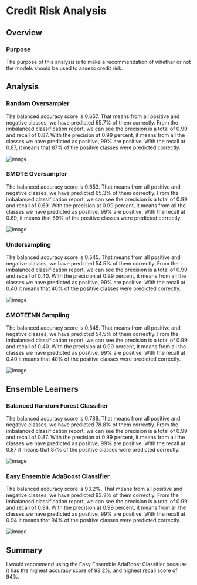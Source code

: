 # Credit Risk Analysis

## Overview

### Purpose
The purpose of this analysis is to make a recommendation of whether or not the models should be used to assess credit risk.

## Analysis

###  Random Oversampler

The balanced accuracy score is 0.657. That means from all positive and negative classes, we have predicted 65.7% of them correctly.
From the imbalanced classification report, we can see the precision is a total of 0.99 and recall of 0.87.
With the precision at 0.99 percent, it means from all the classes we have predicted as positive, 99% are positive.
With the recall at 0.87, it means that 87% of the positive classes were predicted correctly.

![image](https://user-images.githubusercontent.com/108503112/212449359-c2c5959a-c581-4a37-91b0-a21145ae77a8.png)


### SMOTE Oversampler

The balanced accuracy score is 0.653. That means from all positive and negative classes, we have predicted 65.3% of them correctly.
From the imbalanced classification report, we can see the precision is a total of 0.99 and recall of 0.69.
With the precision at 0.99 percent, it means from all the classes we have predicted as positive, 99% are positive.
With the recall at 0.69, it means that 69% of the positive classes were predicted correctly.

![image](https://user-images.githubusercontent.com/108503112/212449344-edd2933a-a684-4d7d-bfe0-2ba92f160f7b.png)


### Undersampling

The balanced accuracy score is 0.545. That means from all positive and negative classes, we have predicted 54.5% of them correctly.
From the imbalanced classification report, we can see the precision is a total of 0.99 and recall of 0.40.
With the precision at 0.99 percent, it means from all the classes we have predicted as positive, 99% are positive.
With the recall at 0.40 it means that 40% of the positive classes were predicted correctly.

![image](https://user-images.githubusercontent.com/108503112/212449326-e14439fc-c6c0-4aad-a8e5-cf2a67db903e.png)


### SMOTEENN Sampling

The balanced accuracy score is 0.545. That means from all positive and negative classes, we have predicted 54.5% of them correctly.
From the imbalanced classification report, we can see the precision is a total of 0.99 and recall of 0.40.
With the precision at 0.99 percent, it means from all the classes we have predicted as positive, 99% are positive.
With the recall at 0.40 it means that 40% of the positive classes were predicted correctly.

![image](https://user-images.githubusercontent.com/108503112/212485520-c25e28e0-efe2-4c68-be4f-d5e88349fd1f.png)


## Ensemble Learners

### Balanced Random Forest Classifier

The balanced accuracy score is 0.788. That means from all positive and negative classes, we have predicted 78.8% of them correctly.
From the imbalanced classification report, we can see the precision is a total of 0.99 and recall of 0.87.
With the precision at 0.99 percent, it means from all the classes we have predicted as positive, 99% are positive.
With the recall at 0.87 it means that 87% of the positive classes were predicted correctly.

![image](https://user-images.githubusercontent.com/108503112/212450069-c74602f3-e05c-4271-aae0-d1fbfd17c603.png)

### Easy Ensemble AdaBoost Classifier

The balanced accuracy score is 93.2%. That means from all positive and negative classes, we have predicted 93.2% of them correctly.
From the imbalanced classification report, we can see the precision is a total of 0.99 and recall of 0.94.
With the precision at 0.99 percent, it means from all the classes we have predicted as positive, 99% are positive.
With the recall at 0.94 it means that 94% of the positive classes were predicted correctly.

![image](https://user-images.githubusercontent.com/108503112/212450445-a3218dbb-ed83-458a-8a2c-10e9ac8bce2e.png)


## Summary
I would recommend using the Easy Ensemble AdaBoost Classifier because it has the highest accuracy score of 93.2%, and highest recall score of 94%.
